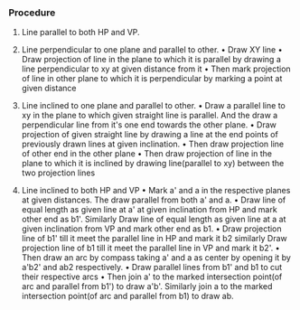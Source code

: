 ### Procedure
1. Line parallel to both HP and VP.

2. Line perpendicular to one plane and parallel to other.
• Draw XY line
• Draw projection of line in the plane to which it is parallel by drawing a line perpendicular to xy at given distance from it
• Then mark projection of line in other plane to which it is perpendicular by marking a point at given distance 

3. Line inclined to one plane and parallel to other.
• Draw a parallel line to xy in the plane to which given straight line is parallel. And the draw a perpendicular line from it's one end towards the other plane.
• Draw projection of given straight line by drawing a line at the end points of previously drawn lines at given inclination. 
• Then draw projection line of other end in the other plane
• Then draw projection of line in the plane to which it is inclined by drawing line(parallel to xy) between the two projection lines

4. Line inclined to both HP and VP
• Mark a' and a in the respective planes at given distances. The draw parallel from both a' and a.
• Draw line of equal length as given line at a' at given inclination from HP and mark other end as b1'. Similarly Draw line of equal length as given line at a at given inclination from VP and mark other end as b1.
• Draw projection line of b1' till it meet the parallel line in HP and mark it b2 similarly Draw projection line of b1 till it meet the parallel line in VP and mark it b2'.
• Then draw an arc by compass taking a' and a as center by opening it by a'b2' and ab2 respectively. 
• Draw parallel lines from b1' and b1 to cut their respective arcs
• Then join a' to the marked intersection point(of arc and parallel from b1') to draw a'b'. Similarly join a to the marked intersection point(of arc and parallel from b1) to draw ab. 